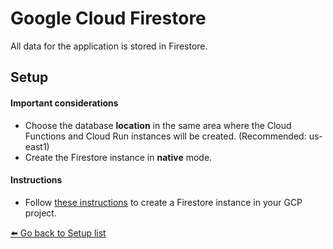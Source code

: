 # Google Cloud Firestore

All data for the application is stored in Firestore.

## Setup

#### Important considerations
- Choose the database **location** in the same area where the Cloud Functions and Cloud Run instances will be created. (Recommended: us-east1)
- Create the Firestore instance in **native** mode.

#### Instructions
- Follow [these instructions](https://cloud.google.com/firestore/docs/quickstart-servers#create_a_in_native_mode_database) to create a Firestore instance in your GCP project.


[:arrow_left: Go back to Setup list](/README.md#setup)